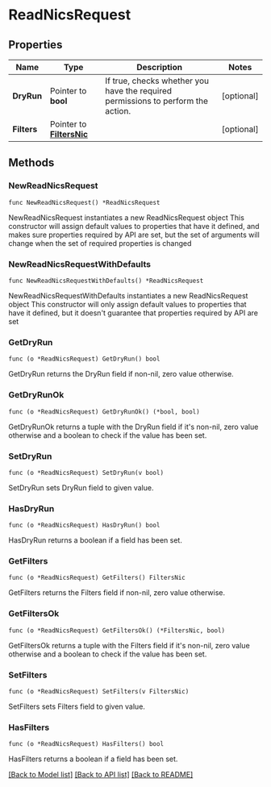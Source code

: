 # ReadNicsRequest

## Properties

Name | Type | Description | Notes
------------ | ------------- | ------------- | -------------
**DryRun** | Pointer to **bool** | If true, checks whether you have the required permissions to perform the action. | [optional] 
**Filters** | Pointer to [**FiltersNic**](FiltersNic.md) |  | [optional] 

## Methods

### NewReadNicsRequest

`func NewReadNicsRequest() *ReadNicsRequest`

NewReadNicsRequest instantiates a new ReadNicsRequest object
This constructor will assign default values to properties that have it defined,
and makes sure properties required by API are set, but the set of arguments
will change when the set of required properties is changed

### NewReadNicsRequestWithDefaults

`func NewReadNicsRequestWithDefaults() *ReadNicsRequest`

NewReadNicsRequestWithDefaults instantiates a new ReadNicsRequest object
This constructor will only assign default values to properties that have it defined,
but it doesn't guarantee that properties required by API are set

### GetDryRun

`func (o *ReadNicsRequest) GetDryRun() bool`

GetDryRun returns the DryRun field if non-nil, zero value otherwise.

### GetDryRunOk

`func (o *ReadNicsRequest) GetDryRunOk() (*bool, bool)`

GetDryRunOk returns a tuple with the DryRun field if it's non-nil, zero value otherwise
and a boolean to check if the value has been set.

### SetDryRun

`func (o *ReadNicsRequest) SetDryRun(v bool)`

SetDryRun sets DryRun field to given value.

### HasDryRun

`func (o *ReadNicsRequest) HasDryRun() bool`

HasDryRun returns a boolean if a field has been set.

### GetFilters

`func (o *ReadNicsRequest) GetFilters() FiltersNic`

GetFilters returns the Filters field if non-nil, zero value otherwise.

### GetFiltersOk

`func (o *ReadNicsRequest) GetFiltersOk() (*FiltersNic, bool)`

GetFiltersOk returns a tuple with the Filters field if it's non-nil, zero value otherwise
and a boolean to check if the value has been set.

### SetFilters

`func (o *ReadNicsRequest) SetFilters(v FiltersNic)`

SetFilters sets Filters field to given value.

### HasFilters

`func (o *ReadNicsRequest) HasFilters() bool`

HasFilters returns a boolean if a field has been set.


[[Back to Model list]](../README.md#documentation-for-models) [[Back to API list]](../README.md#documentation-for-api-endpoints) [[Back to README]](../README.md)


